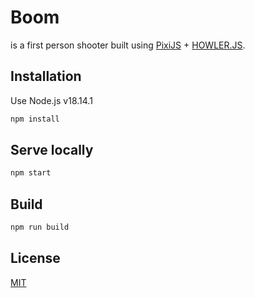 # Boom

is a first person shooter built using [PixiJS](http://www.pixijs.com/) + [HOWLER.JS](https://howlerjs.com/).

## Installation

Use Node.js v18.14.1

```bash
npm install
```

## Serve locally

```bash
npm start
```

## Build

```bash
npm run build
```

## License

[MIT](https://choosealicense.com/licenses/mit/)
